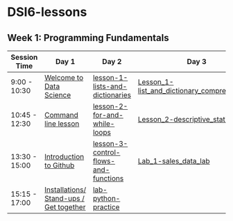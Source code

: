 # DSI6-lessons

## Week 1: Programming Fundamentals

| Session Time  | Day 1                                           | Day 2                                        | Day 3                                               | Day 4 | Day 5 |
| ------------- | ----------------------------------------------- | -------------------------------------------- | --------------------------------------------------- | ----- | ----- |
| 9:00 - 10:30  | [Welcome to Data Science][1-1a]                 | [lesson-1-lists-and-dictionaries][1-2a]      | [Lesson_1-list_and_dictionary_comprehensions][1-3a] |[Linear algebra - Lesson][1-4a]|       |
| 10:45 - 12:30 | [Command line lesson][1-1b]                     | [lesson-2-for-and-while-loops][1-2b]         | [Lesson_2-descriptive_statistics][1-3b] |[Linear algebra - Lab][1-4a]       |       |
| 13:30 - 15:00 | [Introduction to Github][1-1c]                  | [lesson-3-control-flows-and-functions][1-2c] | [Lab_1-sales_data_lab][1-3c]   |[Data visualisation - Lesson][1-4c]       |       |
| 15:15 - 17:00 | [Installations/ Stand-ups / Get together][1-1d] | [lab-python-practice][1-2d]                  |   |[Lab_2-python_movies_lab][1-3d]       |       |


[1-1a]: ./week01/day1_intro_command_line_and_github/DSI_intro
[1-1b]: ./week01/day1_intro_command_line_and_github/lesson-intro-to-command-line
[1-1c]: ./week01/day1_intro_command_line_and_github/lesson-intro-to-github
[1-1d]: ./week01/day1_intro_command_line_and_github/DSI_standups

[1-2a]: ./week01/day2_python_review_and_practice/lesson-1-lists-and-dictionaries
[1-2b]: ./week01/day2_python_review_and_practice/lesson-2-for-and-while-loops
[1-2c]: ./week01/day2_python_review_and_practice/lesson-3-control-flows-and-functions
[1-2d]: ./week01/day2_python_review_and_practice/lab-python-practice

[1-3a]: ./week01/day3_comprehensions_and_descriptive_stats/Lesson_1-list_and_dictionary_comprehensions
[1-3b]: ./week01/day3_comprehensions_and_descriptive_stats/Lesson_2-descriptive_statistics
[1-3c]: ./week01/day3_comprehensions_and_descriptive_stats/Lab_1-sales_data_lab

[1-4a]: ./week01/day4_linalgreview_datavis_pythonpractice/lesson-1-linear-algebra-review
[1-4c]: ./week01/day4_linalgreview_datavis_pythonpractice/lesson-2-data-visualisation
[1-4d]: ./week01/day3_comprehensions_and_descriptive_stats/Lab_2-python_movies_lab
